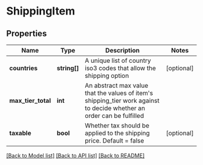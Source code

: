 # ShippingItem

## Properties
Name | Type | Description | Notes
------------ | ------------- | ------------- | -------------
**countries** | **string[]** | A unique list of country iso3 codes that allow the shipping option | [optional] 
**max_tier_total** | **int** | An abstract max value that the values of item&#39;s shipping_tier work against to decide whether an order can be fulfilled | 
**taxable** | **bool** | Whether tax should be applied to the shipping price.  Default &#x3D; false | [optional] 

[[Back to Model list]](../README.md#documentation-for-models) [[Back to API list]](../README.md#documentation-for-api-endpoints) [[Back to README]](../README.md)


